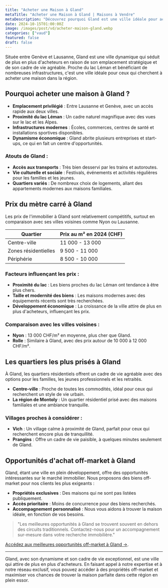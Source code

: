 ```yaml
---
title: "Acheter une Maison à Gland"
metaTitle: "Acheter une Maison à Gland | Maisons à Vendre"
metaDescription: "Découvrez pourquoi Gland est une ville idéale pour acheter une maison. Explorez le marché immobilier local, les quartiers populaires et bénéficiez de nos conseils pour réussir votre achat."
date: 2024-10-15T01:00:00Z
image: /images/post/vd/acheter-maison-gland.webp
categories: ["vaud"]
featured: false
draft: false
---
```


Située entre Genève et Lausanne, Gland est une ville dynamique qui séduit de plus en plus d'acheteurs en raison de son emplacement stratégique et de son cadre de vie agréable. Proche du lac Léman et bénéficiant de nombreuses infrastructures, c'est une ville idéale pour ceux qui cherchent à acheter une maison dans la région.

## Pourquoi acheter une maison à Gland ?

- **Emplacement privilégié** : Entre Lausanne et Genève, avec un accès rapide aux deux villes.
- **Proximité du lac Léman** : Un cadre naturel magnifique avec des vues sur le lac et les Alpes.
- **Infrastructures modernes** : Écoles, commerces, centres de santé et installations sportives disponibles.
- **Dynamisme économique** : Gland abrite plusieurs entreprises et start-ups, ce qui en fait un centre d'opportunités.

### Atouts de Gland :
- **Accès aux transports** : Très bien desservi par les trains et autoroutes.
- **Vie culturelle et sociale** : Festivals, événements et activités régulières pour les familles et les jeunes.
- **Quartiers variés** : De nombreux choix de logements, allant des appartements modernes aux maisons familiales.

## Prix du mètre carré à Gland

Les prix de l'immobilier à Gland sont relativement compétitifs, surtout en comparaison avec ses villes voisines comme Nyon ou Lausanne.

| Quartier                | Prix au m² en 2024 (CHF) |
|-------------------------|--------------------------|
| Centre-ville             | 11 000 - 13 000          |
| Zones résidentielles      | 9 500 - 11 000           |
| Périphérie                | 8 500 - 10 000           |

### Facteurs influençant les prix :
- **Proximité du lac** : Les biens proches du lac Léman ont tendance à être plus chers.
- **Taille et modernité des biens** : Les maisons modernes avec des équipements récents sont très recherchées.
- **Développement économique** : La croissance de la ville attire de plus en plus d'acheteurs, influençant les prix.

### Comparaison avec les villes voisines :
- **Nyon** : 13 000 CHF/m² en moyenne, plus cher que Gland.
- **Rolle** : Similaire à Gland, avec des prix autour de 10 000 à 12 000 CHF/m².

## Les quartiers les plus prisés à Gland

À Gland, les quartiers résidentiels offrent un cadre de vie agréable avec des options pour les familles, les jeunes professionnels et les retraités.

- **Centre-ville** : Proche de toutes les commodités, idéal pour ceux qui recherchent un style de vie urbain.
- **La région de Montoly** : Un quartier résidentiel prisé avec des maisons familiales et une ambiance tranquille.

### Villages proches à considérer :
- **Vich** : Un village calme à proximité de Gland, parfait pour ceux qui recherchent encore plus de tranquillité.
- **Prangins** : Offre un cadre de vie paisible, à quelques minutes seulement de Gland.

## Opportunités d'achat off-market à Gland

Gland, étant une ville en plein développement, offre des opportunités intéressantes sur le marché immobilier. Nous proposons des biens off-market pour nos clients les plus exigeants :

- **Propriétés exclusives** : Des maisons qui ne sont pas listées publiquement.
- **Accès prioritaire** : Moins de concurrence pour des biens recherchés.
- **Accompagnement personnalisé** : Nous vous aidons à trouver la maison idéale, en fonction de vos besoins.

> "Les meilleures opportunités à Gland se trouvent souvent en dehors des circuits traditionnels. Contactez-nous pour un accompagnement sur-mesure dans votre recherche immobilière."

[Accédez aux meilleures opportunités off-market à Gland ->](/contact).

---

Gland, avec son dynamisme et son cadre de vie exceptionnel, est une ville qui attire de plus en plus d'acheteurs. En faisant appel à notre expertise et à notre réseau exclusif, vous pouvez accéder à des propriétés off-market et maximiser vos chances de trouver la maison parfaite dans cette région en plein essor.
